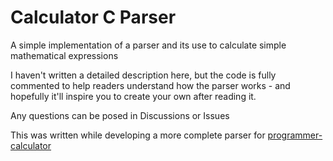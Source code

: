 # Calculator C Parser
A simple implementation of a parser and its use to calculate simple mathematical expressions

I haven't written a detailed description here, but the code is fully commented to help readers understand how the parser works - and hopefully it'll inspire you to create your own after reading it.

Any questions can be posed in Discussions or Issues

This was written while developing a more complete parser for [programmer-calculator](https://github.com/alt-romes/programmer-calculator)
